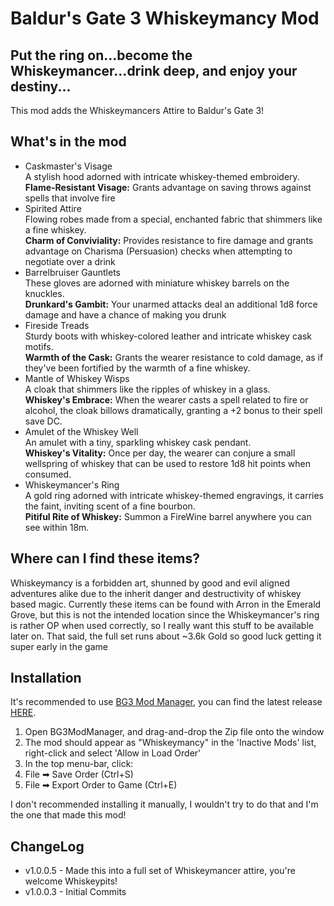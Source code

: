 # Baldur's Gate 3 Whiskeymancy Mod  
  
## Put the ring on...become the Whiskeymancer...drink deep, and enjoy your destiny...  
This mod adds the Whiskeymancers Attire to Baldur's Gate 3!  
## What's in the mod
- Caskmaster's Visage  
A stylish hood adorned with intricate whiskey-themed embroidery.  
**Flame-Resistant Visage:** Grants advantage on saving throws against spells that involve fire
- Spirited Attire  
Flowing robes made from a special, enchanted fabric that shimmers like a fine whiskey.  
**Charm of Conviviality:** Provides resistance to fire damage and grants advantage on Charisma (Persuasion) checks when attempting to negotiate over a drink
- Barrelbruiser Gauntlets  
These gloves are adorned with miniature whiskey barrels on the knuckles.  
**Drunkard's Gambit:** Your unarmed attacks deal an additional 1d8 force damage and have a chance of making you drunk
- Fireside Treads  
Sturdy boots with whiskey-colored leather and intricate whiskey cask motifs.  
**Warmth of the Cask:** Grants the wearer resistance to cold damage, as if they've been fortified by the warmth of a fine whiskey.
- Mantle of Whiskey Wisps  
A cloak that shimmers like the ripples of whiskey in a glass.  
**Whiskey's Embrace:** When the wearer casts a spell related to fire or alcohol, the cloak billows dramatically, granting a +2 bonus to their spell save DC.
- Amulet of the Whiskey Well  
An amulet with a tiny, sparkling whiskey cask pendant.  
**Whiskey's Vitality:** Once per day, the wearer can conjure a small wellspring of whiskey that can be used to restore 1d8 hit points when consumed.
- Whiskeymancer's Ring  
A gold ring adorned with intricate whiskey-themed engravings, it carries the faint, inviting scent of a fine bourbon.  
**Pitiful Rite of Whiskey:** Summon a FireWine barrel anywhere you can see within 18m.

## Where can I find these items?  
Whiskeymancy is a forbidden art, shunned by good and evil aligned adventures alike due to the inherit danger and destructivity of whiskey based magic. Currently these items can be found with Arron in the Emerald Grove, but this is not the intended location since the Whiskeymancer's ring is rather OP when used correctly, so I really want this stuff to be available later on. That said, the full set runs about ~3.6k Gold so good luck getting it super early in the game  
## Installation  
It's recommended to use [BG3 Mod Manager](https://github.com/LaughingLeader/BG3ModManager), you can find the latest release [HERE](https://github.com/LaughingLeader/BG3ModManager/releases).  
1. Open BG3ModManager, and drag-and-drop the Zip file onto the window  
2. The mod should appear as "Whiskeymancy" in the 'Inactive Mods' list, right-click and select 'Allow in Load Order'  
3. In the top menu-bar, click:  
1. File ➡ Save Order (Ctrl+S)  
2. File ➡ Export Order to Game (Ctrl+E)  
  
I don't recommended installing it manually, I wouldn't try to do that and I'm the one that made this mod!  
  
## ChangeLog  
- v1.0.0.5 - Made this into a full set of Whiskeymancer attire, you're welcome Whiskeypits!  
- v1.0.0.3 - Initial Commits  